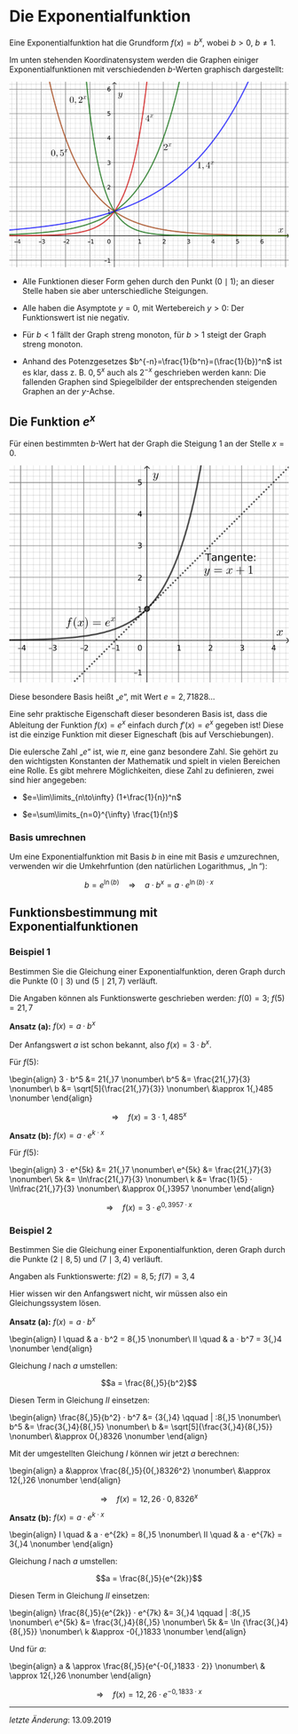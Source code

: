# Die Exponentialfunktion

Eine Exponentialfunktion hat die Grundform $f(x)=b^x$, wobei $b>0$, $b\neq{}1$.

Im unten stehenden Koordinatensystem werden die Graphen einiger Exponentialfunktionen mit verschiedenden $b$-Werten graphisch dargestellt:

![$b^x$ für verschiedene $b$-Werte](../img/e-funktionen/b-hoch-x.svg)

 - Alle Funktionen dieser Form gehen durch den Punkt $(0 \mid 1)$; an dieser Stelle haben sie aber unterschiedliche Steigungen.
 
 - Alle haben die Asymptote $y=0$, mit Wertebereich $y>0$: Der Funktionswert ist nie negativ.
 
  - Für $b<1$ fällt der Graph streng monoton, für $b>1$ steigt der Graph streng monoton.
  
 - Anhand des Potenzgesetzes $b^{-n}=\frac{1}{b^n}=(\frac{1}{b})^n$ ist es klar, dass z. B. $0{,}5^x$ auch als $2^{-x}$ geschrieben werden kann: Die fallenden Graphen sind Spiegelbilder der entsprechenden steigenden Graphen an der $y$-Achse.

## Die Funktion $e^x$
Für einen bestimmten $b$-Wert hat der Graph die Steigung $1$ an der Stelle $x=0$.

![Graph der Funktion $e^x$ mit Tangente](../img/e-funktionen/e-hoch-x.svg)

Diese besondere Basis heißt „$e$“, mit Wert $e = 2{,}71828...$

Eine sehr praktische Eigenschaft dieser besonderen Basis ist, dass die Ableitung der Funktion $f(x)=e^x$ einfach durch $f'(x)=e^x$ gegeben ist! Diese ist die einzige Funktion mit dieser Eigneschaft (bis auf Verschiebungen).

Die eulersche Zahl „$e$“ ist, wie $\pi$, eine ganz besondere Zahl. Sie gehört zu den wichtigsten Konstanten der Mathematik und spielt in vielen Bereichen eine Rolle. Es gibt mehrere Möglichkeiten, diese Zahl zu definieren, zwei sind hier angegeben:

 - $e=\lim\limits_{n\to\infty} (1+\frac{1}{n})^n$

 - $e=\sum\limits_{n=0}^{\infty} \frac{1}{n!}$

### Basis umrechnen

Um eine Exponentialfunktion mit Basis $b$ in eine mit Basis $e$ umzurechnen, verwenden wir die Umkehrfuntion (den natürlichen Logarithmus, „$\ln$“):

$$b=e^{\ln (b)} \quad⇒\quad a · b^x = a · e^{\ln (b) · x}$$

## Funktionsbestimmung mit Exponentialfunktionen

### Beispiel 1

Bestimmen Sie die Gleichung einer Exponentialfunktion, deren Graph durch die Punkte $(0 \mid 3)$ und $(5 \mid 21{,}7)$ verläuft.

Die Angaben können als Funktionswerte geschrieben werden: $f(0) = 3$; $f(5) = 21{,}7$

**Ansatz (a):** $f(x) = a · b^x$

Der Anfangswert $a$ ist schon bekannt, also
$f(x) = 3 · b^x$.

Für $f(5)$:

\begin{align}
3 · b^5 &= 21{,}7 \nonumber\\
    b^5 &= \frac{21{,}7}{3} \nonumber\\
      b &= \sqrt[5]{\frac{21{,}7}{3}} \nonumber\\
        &\approx 1{,}485 \nonumber
\end{align}

$$⇒\quad f(x) = 3 · 1{,}485^x$$

**Ansatz (b):** $f(x) = a · e^{k · x}$

Für $f(5)$:

\begin{align}
3 · e^{5k} &= 21{,}7 \nonumber\\
    e^{5k} &= \frac{21{,}7}{3} \nonumber\\
      5k &= \ln\frac{21{,}7}{3} \nonumber\\
       k &= \frac{1}{5} · \ln\frac{21{,}7}{3} \nonumber\\
         &\approx 0{,}3957 \nonumber
\end{align}

$$⇒\quad f(x) = 3 · e^{0{,}3957 · x}$$

### Beispiel 2

Bestimmen Sie die Gleichung einer Exponentialfunktion, deren Graph durch die Punkte $(2 \mid 8{,}5)$ und $(7 \mid 3{,}4)$ verläuft.

Angaben als Funktionswerte: $f(2) = 8,5$; $f(7) = 3{,}4$

Hier wissen wir den Anfangswert nicht, wir müssen also ein Gleichungssystem lösen.

**Ansatz (a):** $f(x) = a · b^x$

\begin{align}
I \quad & a · b^2 = 8{,}5 \nonumber\\
II \quad & a · b^7 = 3{,}4 \nonumber
\end{align}

Gleichung $I$ nach $a$ umstellen:

$$a = \frac{8{,}5}{b^2}$$

Diesen Term in Gleichung $II$ einsetzen:

\begin{align}
\frac{8{,}5}{b^2} · b^7 &= {3{,}4} \qquad | :8{,}5 \nonumber\\
b^5 &= \frac{3{,}4}{8{,}5} \nonumber\\
b   &= \sqrt[5]{\frac{3{,}4}{8{,}5}} \nonumber\\
    &\approx 0{,}8326 \nonumber
\end{align}

Mit der umgestellten Gleichung $I$ können wir jetzt $a$ berechnen:

\begin{align}
a &\approx \frac{8{,}5}{0{,}8326^2} \nonumber\\
         &\approx 12{,}26 \nonumber
\end{align}

$$⇒\quad f(x) = 12{,}26 · 0{,}8326^x$$

**Ansatz (b):** $f(x) = a · e^{k · x}$

\begin{align}
I \quad & a · e^{2k} = 8{,}5 \nonumber\\
II \quad & a · e^{7k} = 3{,}4 \nonumber
\end{align}

Gleichung $I$ nach $a$ umstellen:

$$a = \frac{8{,}5}{e^{2k}}$$

Diesen Term in Gleichung $II$ einsetzen:

\begin{align}
\frac{8{,}5}{e^{2k}} · e^{7k} &= 3{,}4 \qquad | :8{,}5 \nonumber\\
e^{5k} &= \frac{3{,}4}{8{,}5} \nonumber\\
5k   &= \ln {\frac{3{,}4}{8{,}5}} \nonumber\\
k    &\approx -0{,}1833 \nonumber
\end{align}

Und für $a$:

\begin{align}
a & \approx \frac{8{,}5}{e^{-0{,}1833 · 2}} \nonumber\\
  & \approx 12{,}26 \nonumber
\end{align}

$$⇒\quad f(x) = 12{,}26 · e^{-0{,}1833 · x}$$

- - -
*letzte Änderung*: 13.09.2019
